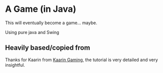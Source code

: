 # A Game (in Java)

This will eventually become a game... maybe.

Using pure java and Swing

## Heavily based/copied from

Thanks for Kaarin from [Kaarin Gaming](https://www.youtube.com/watch?v=6_N8QZ47toY), the tutorial is very detailed
and very insightful.